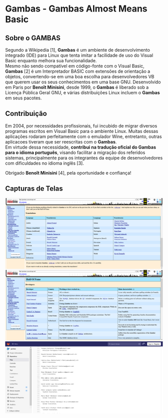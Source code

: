 # Gambas - Gambas Almost Means Basic

## Sobre o GAMBAS

Segundo a Wikipedia [1], **Gambas** é um ambiente de desenvolvimento integrado (IDE) para Linux que tenta imitar a facilidade de uso do Visual Basic enquanto melhora sua funcionalidade.   
Mesmo não sendo compatível em código-fonte com o Visual Basic, **Gambas** [2] é um Interpretador BASIC com extensões de orientação a objetos, convertendo-se em uma boa escolha para desenvolvedores VB que querem usar os seus conhecimentos em uma base GNU. 
Desenvolvido em Paris por **Benoît Minisini**, desde 1999, o **Gambas** é liberado sob a Licença Pública Geral GNU, e várias distribuições Linux incluem o **Gambas** em seus pacotes.

## Contribuição

Em 2004, por necessidades profissionais, fui incubido de migrar diversos programas escritos em Visual Basic para o ambiente Linux.
Muitas dessas aplicações rodaram perfeitamente com o emulador Wine, entretanto, outras aplicacoes tiveram que ser reescritas com o **Gambas**.  
Em virtude dessa necessidade, **contribui na tradução oficial do Gambas para o idioma português**, visando facilitar a migração dos referidos sistemas, principalmente para os integrantes da equipe de desenvolvedores com dificuldades no idioma inglês [3].

Obrigado **Benoît Minisini** [4], pela oportunidade e confiança!  

## Capturas de Telas

![Authors 2005](https://raw.githubusercontent.com/fermyno/open-source-contributions/main/translation/gambas/src/screenshot-01.png) <br>
![Authors 2005](https://raw.githubusercontent.com/fermyno/open-source-contributions/main/translation/gambas/src/screenshot-02.png) <br>
![Authors 2022](https://raw.githubusercontent.com/fermyno/open-source-contributions/main/translation/gambas/src/screenshot-03.png) <br>


